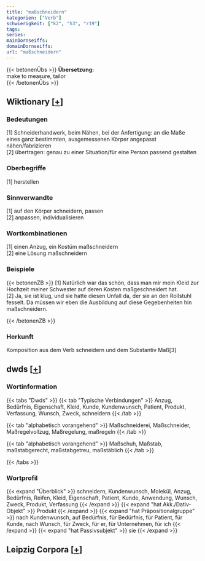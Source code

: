 ```yaml
---
title: "maßschneidern"
kategorien: ["Verb"]
schwierigkeit: ["k2", "h3", "r19"]
tags:
series:
mainDornseiffs:
domainDornseiffs:
url: "maßschneidern"
---
```


{{< betonenÜbs >}}
**Übersetzung:**  
make to measure, tailor  
{{< /betonenÜbs >}}

## Wiktionary [[+](https://de.wiktionary.org/wiki/maßschneidern)]

### Bedeutungen
[1] Schneiderhandwerk, beim Nähen, bei der Anfertigung: an die Maße eines ganz bestimmten, ausgemessenen Körper angepasst nähen/fabrizieren  
[2] übertragen: genau zu einer Situation/für eine Person passend gestalten  

### Oberbegriffe
[1] herstellen  

### Sinnverwandte
[1] auf den Körper schneidern, passen  
[2] anpassen, individualisieren  

### Wortkombinationen
[1] einen Anzug, ein Kostüm maßschneidern  
[2] eine Lösung maßschneidern  

### Beispiele
{{< betonenZB >}}
[1] Natürlich war das schön, dass man mir mein Kleid zur Hochzeit meiner Schwester auf deren Kosten maßgeschneidert hat.  
[2] Ja, sie ist klug, und sie hatte diesen Unfall da, der sie an den Rollstuhl fesselt. Da müssen wir eben die Ausbildung auf diese Gegebenheiten hin maßschneidern.  

{{< /betonenZB >}}
### Herkunft
Komposition aus dem Verb schneidern und dem Substantiv Maß[3]  



## dwds [[+](https://www.dwds.de/wb/maßschneidern)]

### Wortinformation
{{< tabs "Dwds" >}}
{{< tab "Typische Verbindungen" >}}
Anzug, Bedürfnis, Eigenschaft, Kleid, Kunde, Kundenwunsch, Patient, Produkt, Verfassung, Wunsch, Zweck, schneidern
{{< /tab >}}

{{< tab "alphabetisch vorangehend" >}}
Maßschneiderei, Maßschneider, Maßregelvollzug, Maßregelung, maßregeln
{{< /tab >}}

{{< tab "alphabetisch vorangehend" >}}
Maßschuh, Maßstab, maßstabgerecht, maßstabgetreu, maßstäblich
{{< /tab >}}

{{< /tabs >}}

### Wortprofil
{{< expand "Überblick" >}} schneidern, Kundenwunsch, Molekül, Anzug, Bedürfnis, Reifen, Kleid, Eigenschaft, Patient, Kunde, Anwendung, Wunsch, Zweck, Produkt, Verfassung {{< /expand >}}
{{< expand "hat Akk./Dativ-Objekt" >}} Produkt {{< /expand >}}
{{< expand "hat Präpositionalgruppe" >}} nach Kundenwunsch, auf Bedürfnis, für Bedürfnis, für Patient, für Kunde, nach Wunsch, für Zweck, für er, für Unternehmen, für ich {{< /expand >}}
{{< expand "hat Passivsubjekt" >}} sie {{< /expand >}}

## Leipzig Corpora [[+](https://corpora.uni-leipzig.de/en/res?word=maßschneidern&corpusId=deu_newscrawl-public_2018)]

